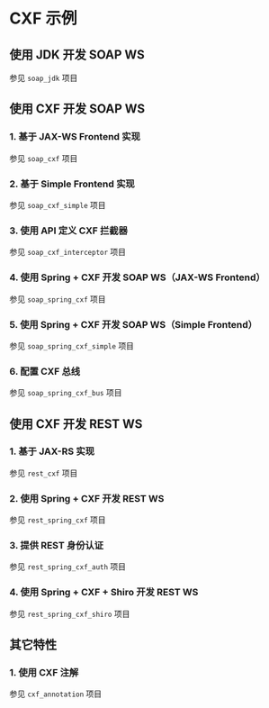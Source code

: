 # CXF 示例

## 使用 JDK 开发 SOAP WS

参见 `soap_jdk` 项目

## 使用 CXF 开发 SOAP WS

### 1. 基于 JAX-WS Frontend 实现

参见 `soap_cxf` 项目

### 2. 基于 Simple Frontend 实现

参见 `soap_cxf_simple` 项目

### 3. 使用 API 定义 CXF 拦截器

参见 `soap_cxf_interceptor` 项目

### 4. 使用 Spring + CXF 开发 SOAP WS（JAX-WS Frontend）

参见 `soap_spring_cxf` 项目

### 5. 使用 Spring + CXF 开发 SOAP WS（Simple Frontend）

参见 `soap_spring_cxf_simple` 项目

### 6. 配置 CXF 总线

参见 `soap_spring_cxf_bus` 项目

## 使用 CXF 开发 REST WS

### 1. 基于 JAX-RS 实现

参见 `rest_cxf` 项目

### 2. 使用 Spring + CXF 开发 REST WS

参见 `rest_spring_cxf` 项目

### 3. 提供 REST 身份认证

参见 `rest_spring_cxf_auth` 项目

### 4. 使用 Spring + CXF + Shiro 开发 REST WS

参见 `rest_spring_cxf_shiro` 项目

## 其它特性

### 1. 使用 CXF 注解

参见 `cxf_annotation` 项目
